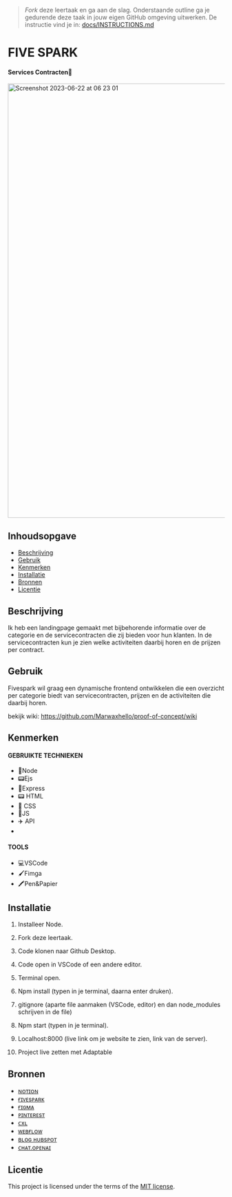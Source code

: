 > _Fork_ deze leertaak en ga aan de slag. Onderstaande outline ga je gedurende deze taak in jouw eigen GitHub omgeving uitwerken. De instructie vind je in: [docs/INSTRUCTIONS.md](docs/INSTRUCTIONS.md)

# FIVE SPARK

#### Services Contracten🔑

<img width="1006" alt="Screenshot 2023-06-22 at 06 23 01" src="https://github.com/Marwaxhello/proof-of-concept/assets/112861555/9d046188-f211-44a7-bdc6-76cf234d9923">

## Inhoudsopgave

  * [Beschrijving](#beschrijving)
  * [Gebruik](#gebruik)
  * [Kenmerken](#kenmerken)
  * [Installatie](#installatie)
  * [Bronnen](#bronnen)
  * [Licentie](#licentie)

## Beschrijving
Ik heb een landingpage gemaakt met bijbehorende informatie over de categorie en de servicecontracten die zij bieden voor hun klanten. In de servicecontracten kun je zien welke activiteiten daarbij horen en de prijzen per contract.

## Gebruik
Fivespark wil graag een dynamische frontend ontwikkelen die een overzicht per categorie biedt van servicecontracten, prijzen en de activiteiten die daarbij horen.

bekijk wiki: https://github.com/Marwaxhello/proof-of-concept/wiki

## Kenmerken

#### GEBRUIKTE TECHNIEKEN 
* 🔌Node
* 📟Ejs
* 📡Express
* 📟 HTML
* 🎨 CSS
* 📝JS
* ✈️ API
* 
#### TOOLS 

* 💻VSCode
* 🖌️Fimga
* 🖍️Pen&Papier

## Installatie

1. Installeer Node.

2. Fork deze leertaak.

3. Code klonen naar Github Desktop.

4. Code open in VSCode of een andere editor.

5. Terminal open.

6. Npm install (typen in je terminal, daarna enter druken).

7. gitignore (aparte file aanmaken (VSCode, editor) en dan node_modules schrijven in de file)

8. Npm start (typen in je terminal).

9. Localhost:8000 (live link om je website te zien, link van de server).

10. Project live zetten met Adaptable

## Bronnen

* [ɴᴏᴛɪᴏɴ](https://www.notion.so/FIVE-SP-RK-c59010dc9577464bbf7e027e2c4fb317)
* [ғɪᴠᴇsᴘᴀʀᴋ](https://fivespark.com/)
* [ғɪɢᴍᴀ](https://www.figma.com/file/RDGjE4seiJlb45R1JYuaIH/FIVE-SP%E2%9C%A8RK?type=design&node-id=0-1&t=psoQXobWHRHQS9ko-0)
* [ᴘɪɴᴛᴇʀᴇsᴛ ](https://nl.pinterest.com/pin/367676757093192677/)
* [ᴄxʟ](https://cxl.com/)
* [ᴡᴇʙғʟᴏᴡ](https://webflow.com/)
* [ʙʟᴏɢ ʜᴜʙsᴘᴏᴛ](https://blog.hubspot.com/website/css-animation-examples)
* [ᴄʜᴀᴛ.ᴏᴘᴇɴᴀɪ](https://chat.openai.com/?model=text-davinci-002-render-sha)


## Licentie

This project is licensed under the terms of the [MIT license](./LICENSE).
